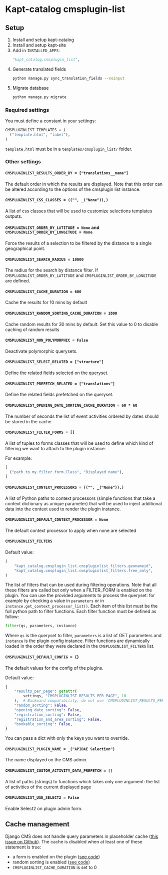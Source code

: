 # Kapt-catalog cmsplugin-list

## Setup

1. Install and setup kapt-catalog
1. Install and setup kapt-site
1. Add in `INSTALLED_APPS`:
   ```python
   "kapt_catalog.cmsplugin_list",
   ```
1. Generate translated fields
   ```bash
   python manage.py sync_translation_fields --noinput
   ```
1. Migrate database
   ```bash
   python manage.py migrate
   ```

### Required settings

You must define a constant in your settings:
```py
CMSPLUGINLIST_TEMPLATES = (
  ("template.html", "label"),
)
```
`template.html` must be in a `templates/cmsplugin_list/` folder.

### Other settings

#### `CMSPLUGINLIST_RESULTS_ORDER_BY = ["translations__name"]`

The default order in which the results are displayed. Note that this order
can be altered according to the options of the cmsplugin list instance.

#### `CMSPLUGINLIST_CSS_CLASSES = (("", _("None")),)`

A list of css classes that will be used to customize selections templates
outputs.

#### `CMSPLUGINLIST_ORDER_BY_LATITUDE = None` and `CMSPLUGINLIST_ORDER_BY_LONGITUDE = None`

Force the results of a selection to be filtered by the distance
to a single geographical point.

#### `CMSPLUGINLIST_SEARCH_RADIUS = 10000`

The radius for the search by distance filter. If `CMSPLUGINLIST_ORDER_BY_LATITUDE` and `CMSPLUGINLIST_ORDER_BY_LONGITUDE` are defined.

#### `CMSPLUGINLIST_CACHE_DURATION = 600`

Cache the results for 10 mins by default

#### `CMSPLUGINLIST_RANDOM_SORTING_CACHE_DURATION = 1800`

Cache random results for 30 mins by default.
Set this value to 0 to disable caching of random results

#### `CMSPLUGINLIST_NON_POLYMORPHIC = False`

Deactivate polymorphic querysets.

#### `CMSPLUGINLIST_SELECT_RELATED = ["structure"]`

Define the related fields selected on the queryset.

#### `CMSPLUGINLIST_PREFETCH_RELATED = ["translations"]`

Define the related fields prefetched on the queryset.

#### `CMSPLUGINLIST_OPENING_DATE_SORTING_CACHE_DURATION = 60 * 60`

The number of seconds the list of event activities ordered by dates
should be stored in the cache

#### `CMSPLUGINLIST_FILTER_FORMS = []`

A list of tuples to forms classes that will be used to define which
kind of filtering we want to attach to the plugin instance.

For example:
```py
[
  ("path.to.my.filter.form.Class", "Displayed name"),
]
```

#### `CMSPLUGINLIST_CONTEXT_PROCESSORS = (("", _("None")),)`

A list of Python paths to context processors (simple functions that take a context
dictionary as unique parameter) that will be used to inject additional data into the
context used to render the plugin instance.

#### `CMSPLUGINLIST_DEFAULT_CONTEXT_PROCESSOR = None`

The default context processor to apply when none are selected

#### `CMSPLUGINLIST_FILTERS`
Default value:
```py
(
    "kapt_catalog.cmsplugin_list.cmspluginlist_filters.geonameid",
    "kapt_catalog.cmsplugin_list.cmspluginlist_filters.free_only",
)
```

The list of filters that can be used during filtering operations.
Note that all these filters are called but only when a FILTER_FORM is enabled on the plugin.
You can use the provided arguments to process the queryset: for example by checking a value in `parameters` or in `instance.get_context_processor_list()`.
Each item of this list must be the full python path to filter functions.
Each filter function must be defined as follow:
```py
filter(qs, parameters, instance)
```

Where `qs` is the queryset to filter, `parameters` is a list of GET parameters
and `instance` is the plugin config instance.
Filter functions are dynamically loaded in the order they were declared in the
`CMSPLUGINLIST_FILTERS` list.

#### `CMSPLUGINLIST_DEFAULT_CONFIG = {}`

The default values for the config of the plugins.

Default value:
```py
{
    "results_per_page": getattr(
        settings, "CMSPLUGINLIST_RESULTS_PER_PAGE", 10
    ),  # Backward compatibility, do not use `CMSPLUGINLIST_RESULTS_PER_PAGE`
    "random_sorting": False,
    "opening_date_sorting": False,
    "registration_sorting": False,
    "registration_and_area_sorting": False,
    "bookable_sorting": False,
}
```

You can pass a dict with only the keys you want to override.

#### `CMSPLUGINLIST_PLUGIN_NAME = _("APIDAE Selection")`

The name displayed on the CMS admin.

#### `CMSPLUGINLIST_CUSTOM_ACTIVITY_DATA_PREFETCH = []`

A list of paths (strings) to functions which takes only one argument: the list of activities of the current displayed page

#### `CMSPLUGINLIST_USE_SELECT2 = False`

Enable Select2 on plugin admin form.

## Cache management

Django CMS does not handle query parameters in placeholder cache ([this issue on Github](https://github.com/django-cms/django-cms/issues/5565)).
The cache is disabled when at least one of these statement is true:

- a form is enabled on the plugin ([see code](https://gitlab.com/kapt/modules/kapt-catalog/-/blob/master/kapt_catalog/cmsplugin_list/cms_plugins.py#L145))
- random sorting is enabled ([see code](https://gitlab.com/kapt/modules/kapt-catalog/-/blob/master/kapt_catalog/cmsplugin_list/cms_plugins.py#L145))
- `CMSPLUGINLIST_CACHE_DURATION` is set to 0

